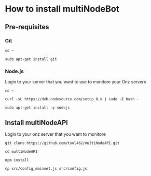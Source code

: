 # How to install multiNodeBot

## Pre-requisites
 
### Git

`cd ~`

`sudo apt-get install git`

### Node.js

Login to your server that you want to use to monitore your Onz servers

`cd ~`

`curl -sL https://deb.nodesource.com/setup_8.x | sudo -E bash -`

`sudo apt-get install -y nodejs`

## Install multiNodeAPI

  Login to your onz server that you want to monitore

 `git clone https://github.com/tool462/multiNodeAPI.git`
 
 `cd multiNodeAPI`
 
 `npm install`
 
 `cp src/config_mainnet.js src/config.js`
